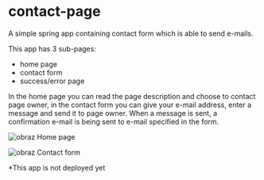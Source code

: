 # contact-page
A simple spring app containing contact form which is able to send e-mails.

This app has 3 sub-pages:
- home page
- contact form
- success/error page

In the home page you can read the page description and choose to contact page owner, in the contact form you can give your e-mail address, enter a message and send it to page owner. When a message is sent, a confirmation e-mail is being sent to e-mail specified in the form.

![obraz](https://github.com/a-dreszler/contact-page/assets/117439235/bda175f7-d254-4b66-b05e-36d4fa8cbf91)
Home page

![obraz](https://github.com/a-dreszler/contact-page/assets/117439235/8954f535-166a-46fd-9955-4d088d32417c)
Contact form

*This app is not deployed yet
